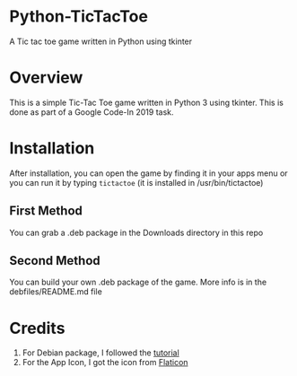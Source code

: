 # Python-TicTacToe
A Tic tac toe game written in Python using tkinter
# Overview
This is a simple Tic-Tac Toe game written in Python 3 using tkinter. This is done as part of a Google Code-In 2019 task.
# Installation
After installation, you can open the game by finding it in your apps menu or you can run it by typing `tictactoe` (it is installed in /usr/bin/tictactoe)
## First Method
You can grab a .deb package in the Downloads directory in this repo
## Second Method
You can build your own .deb package of the game. More info is in the debfiles/README.md file
# Credits
 1. For Debian package, I followed the [tutorial](https://www.devdungeon.com/content/debian-package-tutorial-dpkgdeb#toc-2)
 2. For the App Icon, I got the icon from [Flaticon](https://www.flaticon.com/) 
